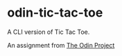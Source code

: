 # odin-tic-tac-toe

A CLI version of Tic Tac Toe. 

An assignment from [The Odin Project](https://www.theodinproject.com/lessons/ruby-tic-tac-toe)

